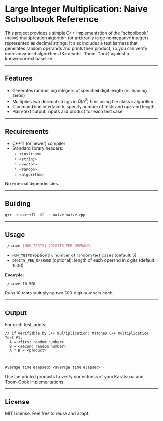 # Large Integer Multiplication: Naive Schoolbook Reference

This project provides a simple C++ implementation of the “schoolbook” (naive) multiplication algorithm for arbitrarily large nonnegative integers represented as decimal strings. It also includes a test harness that generates random operands and prints their product, so you can verify more advanced algorithms (Karatsuba, Toom–Cook) against a known‑correct baseline.

---

## Features

- Generates random big integers of specified digit length (no leading zeros)  
- Multiplies two decimal strings in $O(n^2)$ time using the classic algorithm  
- Command‑line interface to specify number of tests and operand length  
- Plain‑text output: inputs and product for each test case  

---

## Requirements

- C++11 (or newer) compiler  
- Standard library headers:
  - `<iostream>`
  - `<string>`
  - `<vector>`
  - `<random>`
  - `<algorithm>`

No external dependencies.

---

## Building

```bash
g++ -std=c++11 -O2 -o naive naive.cpp
```

---

## Usage

```bash
./naive [NUM_TESTS] [DIGITS_PER_OPERAND]
```

- `NUM_TESTS` (optional): number of random test cases (default: 5)  
- `DIGITS_PER_OPERAND` (optional): length of each operand in digits (default: 1000)  

**Example:**

```bash
./naive 10 500
```

Runs 10 tests multiplying two 500‑digit numbers each.

---

## Output

For each test, prints:

```text
// if verifiable by C++ multiplication: Matches C++ multiplication
Test #1:
  A = <first random number>
  B = <second random number>
  A * B = <product>
  
  ...

Average time elapsed: <average time elapsed>
```

Use the printed products to verify correctness of your Karatsuba and Toom–Cook implementations.

---

## License

MIT License. Feel free to reuse and adapt.  
